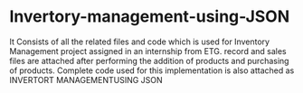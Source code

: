 # Invertory-management-using-JSON
It Consists of all the related files and code which is used for Inventory Management project assigned in an internship from ETG.
record and sales files are attached after performing the addition of products and purchasing of products. Complete code used for this implementation is also attached as INVERTORT MANAGEMENTUSING JSON
